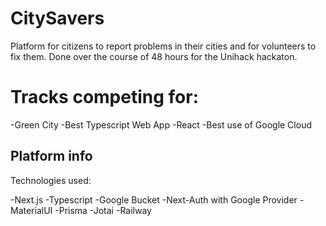# CitySavers

Platform for citizens to report problems in their cities and for volunteers to fix them. Done over the course of 48 hours for the Unihack hackaton.

# Tracks competing for:
-Green City
-Best Typescript Web App
-React
-Best use of Google Cloud
## Platform info
Technologies used:

-Next.js
-Typescript
-Google Bucket
-Next-Auth with Google Provider 
-MaterialUI
-Prisma 
-Jotai
-Railway

